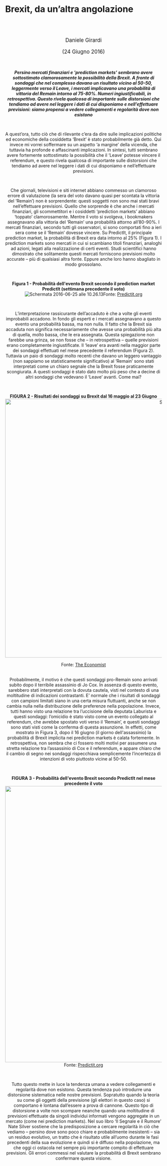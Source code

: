 <header class="entry-header">
<tr style="height: 21px;">
<td style="width: 7.93057%; height: 40px;"></td>
<td style="width: 83.6431%; height: 40px;"><header class="entry-header">
<h1 class="entry-title" style="text-align: justify;"></h1>
<h1 class="entry-title" style="text-align: justify;">Brexit, da un’altra angolazione</h1>
</header>
<div class="entry-content">
<div class="page" title="Page 1">
<div class="layoutArea">
<div class="column">
<div class="page" title="Page 1">
<div class="layoutArea">
<div class="column">
<div class="page" title="Page 2">
<div class="layoutArea">
<div class="column">
<div class="page" title="Page 2">
<div class="layoutArea">
<div class="column">
<div class="page" title="Page 2">
<div class="layoutArea">
<div class="column">
<div class="page" title="Page 2">
<div class="layoutArea">
<div class="column">
<div class="page" title="Page 3">
<div class="page" title="Page 3">
<div class="layoutArea">
<div class="column">
<div class="page" title="Page 3">
<div class="layoutArea">
<div class="column">
<span style="font-size: larger;">
<p>Daniele Girardi</p>
<p>(24 Giugno 2016)</p>
</span>
<p> </p>
<p><em><strong>Persino mercati finanziari e 'prediction markets' sembrano avere sottostimato clamorosamente la possibilità della Brexit. A fronte di sondaggi che nel complesso davano un risultato vicino al 50-50, leggermente verso il Leave, i mercati implicavano una probabilità di vittoria del Remain intorno al 75-80%. Numeri ingiustificabili, in retrospettiva. Questo rivela qualcosa di importante sulle distorsioni che tendiamo ad avere nel leggere i dati di cui disponiamo e nell’effettuare previsioni: siamo propensi a vedere collegamenti e regolarità dove non esistono</strong></em></p>
<p> </p>
<p>A quest’ora, tutto ciò che di rilevante c’era da dire sulle implicazioni politiche ed economiche della cosiddetta ‘Brexit’ è stato probabilmente già detto. Qui invece mi vorrei soffermare su un aspetto ‘a margine’ della vicenda, che tuttavia ha profonde e affascinanti implicazioni. In sintesi, tutti sembrano avere fortemente sottostimato la possibilità che il ‘Leave’ potesse vincere il referendum, e questo rivela qualcosa di importante sulle distorsioni che tendiamo ad avere nel leggere i dati di cui disponiamo e nell’effettuare previsioni.</p>
<p> </p>
<p>Che giornali, televisioni e siti internet abbiano commesso un clamoroso errore di valutazione (la sera del voto davano quasi per scontata la vittoria del ‘Remain’) non è sorprendente: questi soggetti non sono mai stati bravi nell’effettuare previsioni. Quello che sorprende è che anche i mercati finanziari, gli scommettitori e i cosiddetti ‘prediction markets’ abbiano ‘toppato’ clamorosamente. Mentre il voto si svolgeva, i bookmakers assegnavano alla vittoria del ‘Remain’ una probabilità attorno all’80-90%. I mercati finanziari, secondo tutti gli osservatori, si sono comportati fino a ieri sera come se il ‘Remain’ dovesse vincere. Su PredictIt, il principale prediction market, la probabilità di Brexit era data intorno al 25% (Figura 1). I prediction markets sono mercati in cui si scambiano titoli finanziari, analoghi ad azioni, legati alla realizzazione di certi eventi. Studi scientifici hanno dimostrato che solitamente questi mercati forniscono previsioni molto accurate – più di qualsiasi altra fonte. Eppure anche loro hanno sbagliato in modo grossolano.</p>
<p> </p>
<p style="text-align: center;"><strong>Figura 1 - Probabilità dell'evento Brexit secondo il prediction market PredictIt (settimana precedente il voto) </strong><br /><img class="aligncenter size-full wp-image-1060" src="https://danielegirardi.github.io/posts/brexit_fig1.png" alt="Schermata 2016-06-25 alle 10.26.13"/>Fonte: <a href="https://www.predictit.org/Contract/784/Will-the-UK-vote-to-leave-the-EU-by-year-end-2016#data" target="_blank" rel="noopener">Predictit.org</a></p>
<p> </p>
<p>L’interpretazione rassicurante dell’accaduto è che a volte gli eventi improbabili accadono. In fondo gli esperti e i mercati assegnavano a questo evento una probabilità bassa, ma non nulla. Il fatto che la Brexit sia accaduta non significa necessariamente che avesse una probabilità più alta di quella, molto bassa, che le era assegnata. Questa spiegazione non farebbe una grinza, se non fosse che – in retrospettiva – quelle previsioni erano completamente ingiustificate. Il ‘leave’ era avanti nella maggior parte dei sondaggi effettuati nel mese precedente il referendum (Figura 2). Tuttavia un paio di sondaggi molto recenti che davano un leggero vantaggio (non sappiamo se statisticamente significativo) al ‘Remain’ sono stati interpretati come un chiaro segnale che la Brexit fosse praticamente scongiurata. A questi sondaggi è stato dato molto più peso che a decine di altri sondaggi che vedevano il ‘Leave’ avanti. Come mai?</p>
<p> </p>
<p style="text-align: center;"><strong>FIGURA 2 - Risultati dei sondaggi su Brexit dal 16 maggio al 23 Giugno</strong><br /><img class="aligncenter size-full wp-image-1058" src="http://www.reconomics.it/wp-content/uploads/2016/06/Schermata-2016-06-25-alle-10.17.47.png" alt="Schermata 2016-06-25 alle 10.17.47" width="1212" height="832" /></p>
<p>Fonte: <a href="http://www.economist.com/blogs/graphicdetail/2016/06/britain-s-eu-referendum" target="_blank" rel="noopener">The Economist</a><br /> </p>
<p>Probabilmente, il motivo è che questi sondaggi pro-Remain sono arrivati subito dopo il terribile assassinio di Jo Cox. In assenza di questo evento, sarebbero stati interpretati con la dovuta cautela, visti nel contesto di una moltitudine di indicazioni contrastanti. E’ normale che i risultati di sondaggi con campioni limitati siano in una certa misura fluttuanti, anche se non cambia nulla nella distribuzione delle preferenze nella popolazione. Invece, tutti hanno visto una relazione tra l’uccisione della deputata Laburista e questi sondaggi: l’omicidio è stato visto come un evento collegato al referendum, che avrebbe spostato voti verso il ‘Remain’, e questi sondaggi sono stati visti come la conferma di questa assunzione. In effetti, come mostrato in Figura 3, dopo il 16 giugno (il giorno dell'assassinio) la probabilità di Brexit implicita nei prediction markets è calata fortemente. In retrospettiva, non sembra che ci fossero molti motivi per assumere una stretta relazione tra l’assassinio di Cox e il referendum, e appare chiaro che il cambio di segno nei sondaggi rispecchiava semplicemente l’incertezza di intenzioni di voto piuttosto vicine al 50-50.</p>
<p> </p>
<p style="text-align: center;"><strong>FIGURA 3 - Probabilità dell'evento Brexit secondo PredictIt nel mese precedente il voto</strong><br /><img class="aligncenter size-full wp-image-1065" src="http://www.reconomics.it/wp-content/uploads/2016/06/Schermata-2016-06-25-alle-10.34.37.png" alt="Schermata 2016-06-25 alle 10.34.37" width="2172" height="888" />Fonte: <a href="https://www.predictit.org/Contract/784/Will-the-UK-vote-to-leave-the-EU-by-year-end-2016#data" target="_blank" rel="noopener">Predictit.org</a></p>
<p> </p>
<p>Tutto questo mette in luce la tendenza umana a vedere collegamenti e regolarità dove non esistono. Questa tendenza può introdurre una distorsione sistematica nelle nostre previsioni. Sopratutto quando la teoria su come gli oggetti della previsione (gli elettori in questo caso) si comportano è lontana dall’essere a prova di cannone. Questo tipo di distorsione a volte non scompare neanche quando una moltitudine di previsioni effettuate da singoli individui informati vengono aggregate in un mercato (come nei prediction markets). Nel suo libro ‘Il Segnale e il Rumore’ Nate Silver sostiene che la predisposizione a cercare regolarità in ciò che vediamo – persino dove sono poco chiare e probabilmente inesistenti – sia un residuo evolutivo, un tratto che è risultato utile all’uomo durante le fasi precedenti della sua evoluzione e quindi si è diffuso nella popolazione, ma che oggi ci ostacola nel sempre più importante compito di effettuare previsioni. Gli errori commessi nel valutare la probabilità di Brexit sembrano confermare questa visione.</p>
